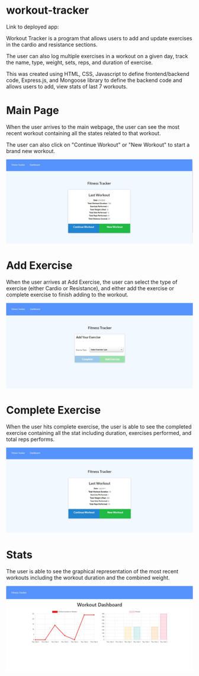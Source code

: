 # workout-tracker

Link to deployed app:

Workout Tracker is a program that allows users to add and update exercises in the cardio and resistance sections.

The user can also log multiple exercises in a workout on a given day, track the name, type, weight, sets, reps, and duration of exercise. 

This was created using HTML, CSS, Javascript to define frontend/backend code, 
Express.js, and Mongoose library to define the backend code and allows users to add, view stats of last 7 workouts.


# Main Page

When the user arrives to the main webpage, the user can see the most recent workout containing all the states related to that workout.

The user can also click on "Continue Workout" or "New Workout" to start a brand new workout.

![alt-text](./public/images/main-page-1.JPG "main-page-1")


# Add Exercise

When the user arrives at Add Exercise, the user can select the type of exercise (either Cardio or Resistance), and either add the exercise or complete exercise to finish adding to the workout.

![alt-text](./public/images/main-page-2.JPG "main-page-2")

# Complete Exercise

When the user hits complete exercise, the user is able to see the completed exercise containing all the stat including duration, exercises performed, and total reps performs.

![alt-text](./public/images/main-page-3.JPG "main-page-3")

# Stats

The user is able to see the graphical representation of the most recent workouts including the workout duration and the combined weight.

![alt-text](./public/images/main-page-4.JPG "main-page-4")

